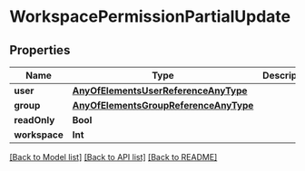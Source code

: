 # WorkspacePermissionPartialUpdate

## Properties

Name | Type | Description | Notes
------------ | ------------- | ------------- | -------------
**user** | [**AnyOfElementsUserReferenceAnyType**](AnyOfElementsUserReferenceAnyType.md) |  | [optional] 
**group** | [**AnyOfElementsGroupReferenceAnyType**](AnyOfElementsGroupReferenceAnyType.md) |  | [optional] 
**readOnly** | **Bool** |  | [optional] 
**workspace** | **Int** |  | [optional] 

[[Back to Model list]](../README.md#documentation-for-models) [[Back to API list]](../README.md#documentation-for-api-endpoints) [[Back to README]](../README.md)


